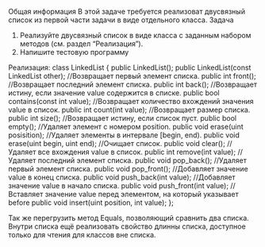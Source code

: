 Общая информация
В этой задаче требуется реализоват двусвязный список из первой части задачи в виде отдельного класса.
Задача
1.	Реализуйте двусвязный список в виде класса с заданным набором методов (см. раздел “Реализация”).
2.	Напишите тестовую программу

Реализация:
  class LinkedList {
    public LinkedList();
    public LinkedList(const LinkedList other);
    //Возвращает первый элемент списка.
    public int front();
    //Возвращает последний элемент списка.
    public int  back();
    //Возвращает истину, если значение value содержится в списке.
    public bool contains(const int  value);
    //Возвращает количество вхождений значения value в список.
    public int count(int value);
    //Возвращает размер списка.
    public int size();
    //Возвращает истину, если список пуст.
    public bool empty();
    //Удаляет элемент c номером position.
    public void erase(uint posisition);
    //Удаляет элементы в интервале [begin, end).
    public void erase(uint begin, uint end);
    //Очищает список.
    public void clear();
    //Удаляет все вхождения value в список.
    public int remove(int value);
    //Удаляет последний элемент списка.
    public void pop_back();
    //Удаляет первый элемент списка.
    public void pop_front();
    //Добавляет значение value в конец списка.
    public void push_back(int value);
    //Добавляет значение value в начало списка.
    public void push_front(int value);
    //Вставляет значение value перед элементом, на который указывает before
    public void insert(uint position, int value);
  };

Так же перегрузить метод Equals, позволяющий сравнить два списка. Внутри списка ещё реализовать свойство длинны списка, доступное только для чтения для классов вне списка.
